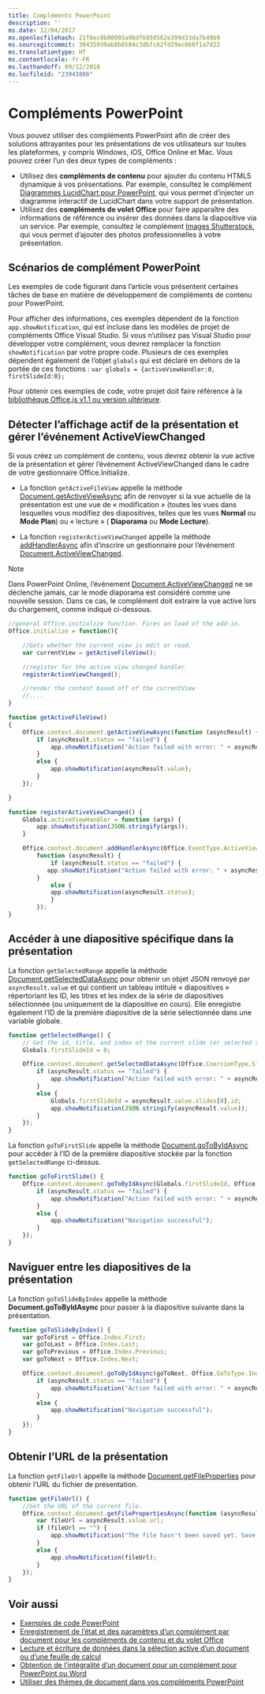```yaml
---
title: Compléments PowerPoint
description: ''
ms.date: 12/04/2017
ms.openlocfilehash: 21f6ec0b00003a90df6850562e399d33da7b49b9
ms.sourcegitcommit: 30435939ab8b8504c3dbfc62fd29ec6b0f1a7d22
ms.translationtype: HT
ms.contentlocale: fr-FR
ms.lasthandoff: 09/12/2018
ms.locfileid: "23943886"
---
```

# <a name="powerpoint-add-ins"></a>Compléments PowerPoint

Vous pouvez utiliser des compléments PowerPoint afin de créer des solutions attrayantes pour les présentations de vos utilisateurs sur toutes les plateformes, y compris Windows, iOS, Office Online et Mac. Vous pouvez créer l’un des deux types de compléments :

- Utilisez des **compléments de contenu** pour ajouter du contenu HTML5 dynamique à vos présentations. Par exemple, consultez le complément [Diagrammes LucidChart pour PowerPoint](https://store.office.com/app.aspx?assetid=WA104380117&ui=en-US&rs=en-US&ad=US&clickedfilter=OfficeProductFilter%3APowerPoint&productgroup=PowerPoint&homprd=PowerPoint&sourcecorrid=950950b7-aa6c-4766-95fa-e75d37266c21&homappcat=Productivity&homapppos=3&homchv=2&appredirect=false), qui vous permet d’injecter un diagramme interactif de LucidChart dans votre support de présentation.
- Utilisez des **compléments de volet Office** pour faire apparaître des informations de référence ou insérer des données dans la diapositive via un service. Par exemple, consultez le complément [Images Shutterstock](https://store.office.com/app.aspx?assetid=WA104380169&ui=en-US&rs=en-US&ad=US&clickedfilter=OfficeProductFilter%3APowerPoint&productgroup=PowerPoint&homprd=PowerPoint&sourcecorrid=950950b7-aa6c-4766-95fa-e75d37266c21&homappcat=Editor%2527s%2BPicks&homapppos=0&homchv=1&appredirect=false), qui vous permet d’ajouter des photos professionnelles à votre présentation. 

## <a name="powerpoint-add-in-scenarios"></a>Scénarios de complément PowerPoint

Les exemples de code figurant dans l’article vous présentent certaines tâches de base en matière de développement de compléments de contenu pour PowerPoint. 

Pour afficher des informations, ces exemples dépendent de la fonction `app.showNotification`, qui est incluse dans les modèles de projet de compléments Office Visual Studio. Si vous n’utilisez pas Visual Studio pour développer votre complément, vous devrez remplacer la fonction `showNotification` par votre propre code. Plusieurs de ces exemples dépendent également de l’objet `globals` qui est déclaré en dehors de la portée de ces fonctions : `var globals = {activeViewHandler:0, firstSlideId:0};`

Pour obtenir ces exemples de code, votre projet doit faire référence à la [bibliothèque Office.js v1.1 ou version ultérieure](../develop/referencing-the-javascript-api-for-office-library-from-its-cdn.md).


## <a name="detect-the-presentations-active-view-and-handle-the-activeviewchanged-event"></a>Détecter l’affichage actif de la présentation et gérer l’événement ActiveViewChanged

Si vous créez un complément de contenu, vous devrez obtenir la vue active de la présentation et gérer l’événement ActiveViewChanged dans le cadre de votre gestionnaire Office.Initialize.


- La fonction  `getActiveFileView` appelle la méthode [Document.getActiveViewAsync](https://docs.microsoft.com/javascript/api/office/office.document?view=office-js#getactiveviewasync-options--callback-) afin de renvoyer si la vue actuelle de la présentation est une vue de « modification » (toutes les vues dans lesquelles vous modifiez des diapositives, telles que les vues **Normal** ou **Mode Plan**) ou « lecture » ( **Diaporama** ou **Mode Lecture**).


- La fonction `registerActiveViewChanged` appelle la méthode [addHandlerAsync](https://docs.microsoft.com/javascript/api/office/office.document?view=office-js#addhandlerasync-eventtype--handler--options--callback-) afin d’inscrire un gestionnaire pour l’événement [Document.ActiveViewChanged](https://docs.microsoft.com/javascript/api/office/office.document?view=office-js). 

> [!NOTE]
> Dans PowerPoint Online, l’événement [Document.ActiveViewChanged](https://docs.microsoft.com/javascript/api/office/office.document?view=office-js) ne se déclenche jamais, car le mode diaporama est considéré comme une nouvelle session. Dans ce cas, le complément doit extraire la vue active lors du chargement, comme indiqué ci-dessous.

```js
//general Office.initialize function. Fires on load of the add-in.
Office.initialize = function(){

    //Gets whether the current view is edit or read.
    var currentView = getActiveFileView();

    //register for the active view changed handler
    registerActiveViewChanged();

    //render the content based off of the currentView
    //....
}

function getActiveFileView()
{
    Office.context.document.getActiveViewAsync(function (asyncResult) {
        if (asyncResult.status == "failed") {
            app.showNotification("Action failed with error: " + asyncResult.error.message);
        }
        else {
            app.showNotification(asyncResult.value);
        }
    });

}

function registerActiveViewChanged() {
    Globals.activeViewHandler = function (args) {
        app.showNotification(JSON.stringify(args));
    }

    Office.context.document.addHandlerAsync(Office.EventType.ActiveViewChanged, Globals.activeViewHandler, 
        function (asyncResult) {
            if (asyncResult.status == "failed") {
           app.showNotification("Action failed with error: " + asyncResult.error.message);
        }
            else {
            app.showNotification(asyncResult.status);
            }
        });
}
```
    

## <a name="navigate-to-a-particular-slide-in-the-presentation"></a>Accéder à une diapositive spécifique dans la présentation

La fonction  `getSelectedRange` appelle la méthode [Document.getSelectedDataAsync](https://docs.microsoft.com/javascript/api/office/office.document?view=office-js#getselecteddataasync-coerciontype--options--callback-) pour obtenir un objet JSON renvoyé par `asyncResult.value` et qui contient un tableau intitulé « diapositives » répertoriant les ID, les titres et les index de la série de diapositives sélectionnée (ou uniquement de la diapositive en cours). Elle enregistre également l’ID de la première diapositive de la série sélectionnée dans une variable globale.


```js
function getSelectedRange() {
    // Get the id, title, and index of the current slide (or selected slides) and store the first slide id */
    Globals.firstSlideId = 0;

    Office.context.document.getSelectedDataAsync(Office.CoercionType.SlideRange, function (asyncResult) {
        if (asyncResult.status == "failed") {
            app.showNotification("Action failed with error: " + asyncResult.error.message);
        }
        else {
            Globals.firstSlideId = asyncResult.value.slides[0].id;
            app.showNotification(JSON.stringify(asyncResult.value));
        }
    });
}
```

La fonction `goToFirstSlide` appelle la méthode [Document.goToByIdAsync](https://docs.microsoft.com/javascript/api/office/office.document?view=office-js#gotobyidasync-id--gototype--options--callback-) pour accéder à l’ID de la première diapositive stockée par la fonction `getSelectedRange` ci-dessus.




```js
function goToFirstSlide() {
    Office.context.document.goToByIdAsync(Globals.firstSlideId, Office.GoToType.Slide, function (asyncResult) {
        if (asyncResult.status == "failed") {
            app.showNotification("Action failed with error: " + asyncResult.error.message);
        }
        else {
            app.showNotification("Navigation successful");
        }
    });
}
```


## <a name="navigate-between-slides-in-the-presentation"></a>Naviguer entre les diapositives de la présentation

La fonction `goToSlideByIndex` appelle la méthode **Document.goToByIdAsync** pour passer à la diapositive suivante dans la présentation.


```js
function goToSlideByIndex() {
    var goToFirst = Office.Index.First;
    var goToLast = Office.Index.Last;
    var goToPrevious = Office.Index.Previous;
    var goToNext = Office.Index.Next;

    Office.context.document.goToByIdAsync(goToNext, Office.GoToType.Index, function (asyncResult) {
        if (asyncResult.status == "failed") {
            app.showNotification("Action failed with error: " + asyncResult.error.message);
        }
        else {
            app.showNotification("Navigation successful");
        }
    });
}
```

## <a name="get-the-url-of-the-presentation"></a>Obtenir l’URL de la présentation

La fonction `getFileUrl` appelle la méthode [Document.getFileProperties](https://docs.microsoft.com/javascript/api/office/office.document?view=office-js#getfilepropertiesasync-options--callback-) pour obtenir l’URL du fichier de présentation.


```js
function getFileUrl() {
    //Get the URL of the current file.
    Office.context.document.getFilePropertiesAsync(function (asyncResult) {
        var fileUrl = asyncResult.value.url;
        if (fileUrl == "") {
            app.showNotification("The file hasn't been saved yet. Save the file and try again");
        }
        else {
            app.showNotification(fileUrl);
        }
    });
}
```



## <a name="see-also"></a>Voir aussi
- [Exemples de code PowerPoint](https://developer.microsoft.com/en-us/office/gallery/?filterBy=Samples,PowerPoint)
- [Enregistrement de l’état et des paramètres d’un complément par document pour les compléments de contenu et du volet Office](../develop/persisting-add-in-state-and-settings.md#how-to-save-add-in-state-and-settings-per-document-for-content-and-task-pane-add-ins)
- [Lecture et écriture de données dans la sélection active d’un document ou d’une feuille de calcul](../develop/read-and-write-data-to-the-active-selection-in-a-document-or-spreadsheet.md)
- [Obtention de l’intégralité d’un document pour un complément pour PowerPoint ou Word](../powerpoint/get-the-whole-document-from-an-add-in-for-powerpoint.md)
- [Utiliser des thèmes de document dans vos compléments PowerPoint](use-document-themes-in-your-powerpoint-add-ins.md)
    
